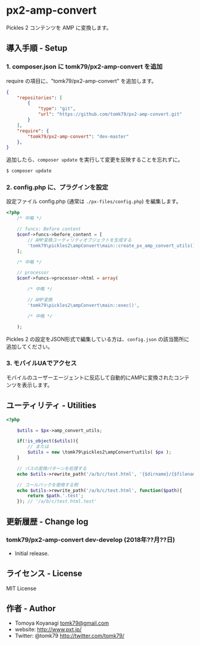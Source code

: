 # px2-amp-convert
Pickles 2 コンテンツを AMP に変換します。

## 導入手順 - Setup

### 1. composer.json に tomk79/px2-amp-convert を追加

require の項目に、"tomk79/px2-amp-convert" を追加します。

```json
{
	"repositories": [
		{
			"type": "git",
			"url": "https://github.com/tomk79/px2-amp-convert.git"
		}
	],
	"require": {
		"tomk79/px2-amp-convert": "dev-master"
	},
}
```


追加したら、`composer update` を実行して変更を反映することを忘れずに。

```bash
$ composer update
```


### 2. config.php に、プラグインを設定

設定ファイル config.php (通常は `./px-files/config.php`) を編集します。

```php
<?php
	/* 中略 */

	// funcs: Before content
	$conf->funcs->before_content = [
		// AMP変換ユーティリティオブジェクトを生成する
		'tomk79\pickles2\ampConvert\main::create_px_amp_convert_utils()',
	];

	/* 中略 */

	// processor
	$conf->funcs->processor->html = array(

		/* 中略 */

		// AMP変換
		'tomk79\pickles2\ampConvert\main::exec()',

		/* 中略 */

	);
```

Pickles 2 の設定をJSON形式で編集している方は、`config.json` の該当箇所に追加してください。

### 3. モバイルUAでアクセス

モバイルのユーザーエージェントに反応して自動的にAMPに変換されたコンテンツを表示します。


## ユーティリティ - Utilities

```php
<?php

	$utils = $px->amp_convert_utils;

	if(!is_object($utils)){
		// または
		$utils = new \tomk79\pickles2\ampConvert\utils( $px );
	}

	// パスの変換パターンを処理する
	echo $utils->rewrite_path('/a/b/c/test.html', '{$dirname}/{$filename}.{$ext}'); // '/a/b/c/test.html'

	// コールバックを使用する例
	echo $utils->rewrite_path('/a/b/c/test.html', function($path){
		return $path.'.test';
	}); // '/a/b/c/test.html.test'

```


## 更新履歴 - Change log

### tomk79/px2-amp-convert dev-develop (2018年??月??日)

- Initial release.


## ライセンス - License

MIT License


## 作者 - Author

- Tomoya Koyanagi <tomk79@gmail.com>
- website: <http://www.pxt.jp/>
- Twitter: @tomk79 <http://twitter.com/tomk79/>
